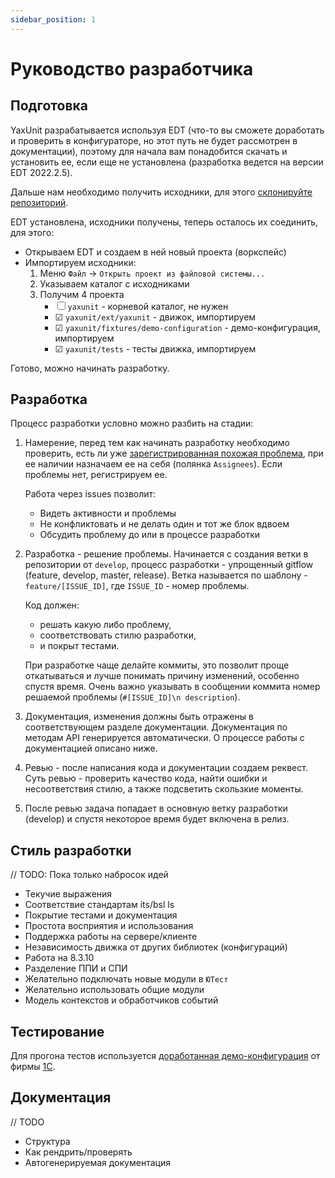 ```yaml
---
sidebar_position: 1
---
```


# Руководство разработчика

## Подготовка

YaxUnit разрабатывается используя EDT (что-то вы сможете доработать и проверить в конфигураторе, но этот путь не будет рассмотрен в документации), поэтому для начала вам понадобится скачать и установить ее, если еще не установлена (разработка ведется на версии EDT 2022.2.5).

Дальше нам необходимо получить исходники, для этого [склонируйте](https://docs.github.com/ru/repositories/creating-and-managing-repositories/cloning-a-repository) [репозиторий](https://github.com/bia-technologies/yaxunit).

EDT установлена, исходники получены, теперь осталось их соединить, для этого:
* Открываем EDT и создаем в ней новый проекта (воркспейс)
* Импортируем исходники: 
  1. Меню `Файл` → `Открыть проект из файловой системы...`
  2. Указываем каталог с исходниками
  3. Получим 4 проекта
     * ☐ `yaxunit` - корневой каталог, не нужен
     * ☑ `yaxunit/ext/yaxunit` - движок, импортируем
     * ☑ `yaxunit/fixtures/demo-configuration` - демо-конфигурация, импортируем
     * ☑ `yaxunit/tests` - тесты движка, импортируем

Готово, можно начинать разработку.

## Разработка

Процесс разработки условно можно разбить на стадии:
1. Намерение, перед тем как начинать разработку необходимо проверить, есть ли уже [зарегистрированная похожая проблема](https://github.com/bia-technologies/yaxunit/issues), при ее наличии назначаем ее на себя (полянка `Assignees`). Если проблемы нет, регистрируем ее.

   Работа через issues позволит:
      * Видеть активности и проблемы
      * Не конфликтовать и не делать один и тот же блок вдвоем
      * Обсудить проблему до или в процессе разработки

2. Разработка - решение проблемы. Начинается с создания ветки в репозитории от `develop`, процесс разработки - упрощенный gitflow (feature, develop, master, release). Ветка называется по шаблону - `feature/[ISSUE_ID]`, где `ISSUE_ID` - номер проблемы. 

   Код должен:
      * решать какую либо проблему,
      * соответствовать стилю разработки,
      * и покрыт тестами.

   При разработке чаще делайте коммиты, это позволит проще откатываться и лучше понимать причину изменений, особенно спустя время. Очень важно указывать в сообщении коммита номер решаемой проблемы (`#[ISSUE_ID]\n description`).
3. Документация, изменения должны быть отражены в соответствующем разделе документации. Документация по методам API генерируется автоматически. О процессе работы с документацией описано ниже.
4. Ревью - после написания кода и документации создаем реквест. Суть ревью - проверить качество кода, найти ошибки и несоответствия стилю, а также подсветить скользкие моменты.
5. После ревью задача попадает в основную ветку разработки (develop) и спустя некоторое время будет включена в релиз.

## Стиль разработки

// TODO: Пока только набросок идей
* Текучие выражения
* Соответствие стандартам its/bsl ls
* Покрытие тестами и документация
* Простота восприятия и использования
* Поддержка работы на сервере/клиенте
* Независимость движка от других библиотек (конфигураций)
* Работа на 8.3.10
* Разделение ППИ и СПИ
* Желательно подключать новые модули в `ЮТест`
* Желательно использовать общие модули
* Модель контекстов и обработчиков событий

## Тестирование

Для прогона тестов используется [доработанная демо-конфигурация](https://github.com/bia-technologies/yaxunit/tree/develop/fixtures/demo-configuration) от фирмы  [1С](https://github.com/1C-Company).

## Документация

// TODO 
* Структура
* Как рендрить/проверять
* Автогенерируемая документация
